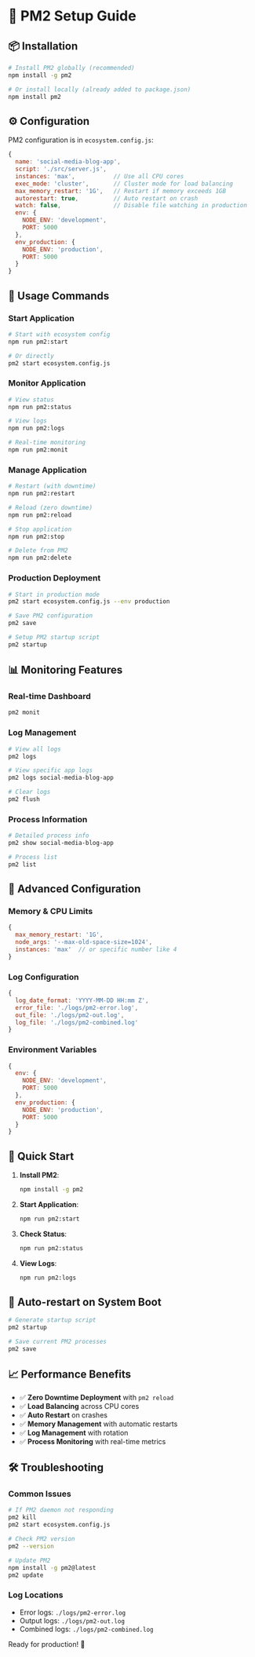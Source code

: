 # 🚀 PM2 Setup Guide

## 📦 Installation

```bash
# Install PM2 globally (recommended)
npm install -g pm2

# Or install locally (already added to package.json)
npm install pm2
```

## ⚙️ Configuration

PM2 configuration is in `ecosystem.config.js`:

```javascript
{
  name: 'social-media-blog-app',
  script: './src/server.js',
  instances: 'max',           // Use all CPU cores
  exec_mode: 'cluster',       // Cluster mode for load balancing
  max_memory_restart: '1G',   // Restart if memory exceeds 1GB
  autorestart: true,          // Auto restart on crash
  watch: false,               // Disable file watching in production
  env: {
    NODE_ENV: 'development',
    PORT: 5000
  },
  env_production: {
    NODE_ENV: 'production',
    PORT: 5000
  }
}
```

## 🎯 Usage Commands

### Start Application

```bash
# Start with ecosystem config
npm run pm2:start

# Or directly
pm2 start ecosystem.config.js
```

### Monitor Application

```bash
# View status
npm run pm2:status

# View logs
npm run pm2:logs

# Real-time monitoring
npm run pm2:monit
```

### Manage Application

```bash
# Restart (with downtime)
npm run pm2:restart

# Reload (zero downtime)
npm run pm2:reload

# Stop application
npm run pm2:stop

# Delete from PM2
npm run pm2:delete
```

### Production Deployment

```bash
# Start in production mode
pm2 start ecosystem.config.js --env production

# Save PM2 configuration
pm2 save

# Setup PM2 startup script
pm2 startup
```

## 📊 Monitoring Features

### Real-time Dashboard

```bash
pm2 monit
```

### Log Management

```bash
# View all logs
pm2 logs

# View specific app logs
pm2 logs social-media-blog-app

# Clear logs
pm2 flush
```

### Process Information

```bash
# Detailed process info
pm2 show social-media-blog-app

# Process list
pm2 list
```

## 🔧 Advanced Configuration

### Memory & CPU Limits

```javascript
{
  max_memory_restart: '1G',
  node_args: '--max-old-space-size=1024',
  instances: 'max'  // or specific number like 4
}
```

### Log Configuration

```javascript
{
  log_date_format: 'YYYY-MM-DD HH:mm Z',
  error_file: './logs/pm2-error.log',
  out_file: './logs/pm2-out.log',
  log_file: './logs/pm2-combined.log'
}
```

### Environment Variables

```javascript
{
  env: {
    NODE_ENV: 'development',
    PORT: 5000
  },
  env_production: {
    NODE_ENV: 'production',
    PORT: 5000
  }
}
```

## 🚀 Quick Start

1. **Install PM2**:

   ```bash
   npm install -g pm2
   ```

2. **Start Application**:

   ```bash
   npm run pm2:start
   ```

3. **Check Status**:

   ```bash
   npm run pm2:status
   ```

4. **View Logs**:
   ```bash
   npm run pm2:logs
   ```

## 🔄 Auto-restart on System Boot

```bash
# Generate startup script
pm2 startup

# Save current PM2 processes
pm2 save
```

## 📈 Performance Benefits

- ✅ **Zero Downtime Deployment** with `pm2 reload`
- ✅ **Load Balancing** across CPU cores
- ✅ **Auto Restart** on crashes
- ✅ **Memory Management** with automatic restarts
- ✅ **Log Management** with rotation
- ✅ **Process Monitoring** with real-time metrics

## 🛠️ Troubleshooting

### Common Issues

```bash
# If PM2 daemon not responding
pm2 kill
pm2 start ecosystem.config.js

# Check PM2 version
pm2 --version

# Update PM2
npm install -g pm2@latest
pm2 update
```

### Log Locations

- Error logs: `./logs/pm2-error.log`
- Output logs: `./logs/pm2-out.log`
- Combined logs: `./logs/pm2-combined.log`

Ready for production! 🎉
